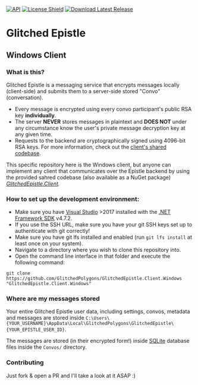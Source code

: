 [![API](https://img.shields.io/badge/api-docs-informational.svg)](https://glitchedpolygons.github.io/GlitchedEpistle.Client.Windows)
[![License Shield](https://img.shields.io/badge/license-GPLv3-brightgreen)](https://github.com/GlitchedPolygons/GlitchedEpistle.Client.Windows/blob/master/LICENSE)
[![Download Latest Release](https://img.shields.io/badge/download-latest-brightgreen)](https://github.com/GlitchedPolygons/GlitchedEpistle.Client.Windows/releases)

# Glitched Epistle
## Windows Client

### What is this?

Glitched Epistle is a messaging service that encrypts messages locally (client-side) and submits them to a server-side stored "Convo" (conversation). 

* Every message is encrypted using every convo participant's public RSA key **individually**. 
* The server **NEVER** stores messages in plaintext and **DOES NOT** under any circumstance know the user's private message decryption key at any given time. 
* Requests to the backend are cryptographically signed using 4096-bit RSA keys. For more information, check out the [client's shared codebase](https://github.com/GlitchedPolygons/GlitchedEpistle.Client).

This specific repository here is the Windows client, but anyone can implement any client that communicates over the Epistle backend by using the provided sahred codebase (also available as a NuGet package) _[GlitchedEpistle.Client](https://github.com/GlitchedPolygons/GlitchedEpistle.Client)._

### How to set up the development environment:

* Make sure you have [Visual Studio](https://visualstudio.microsoft.com/) >2017 installed with the [.NET Framework SDK](https://dotnet.microsoft.com/download/visual-studio-sdks) v4.7.2.
* If you use the SSH URL, make sure you have your git SSH keys set up to authenticate with git correctly!
* Make sure you have git lfs installed and enabled (run `git lfs install` at least once on your system).
* Navigate to a directory where you wish to clone this repository into.
* Open the command line interface in that folder and execute the following command:
```
git clone https://github.com/GlitchedPolygons/GlitchedEpistle.Client.Windows "GlitchedEpistle.Client.Windows"
```

### Where are my messages stored

Your entire Glitched Epistle user data, including settings, convos, metadata and messages are stored inside `C:\Users\{YOUR_USERNAME}\AppData\Local\GlitchedPolygons\GlitchedEpistle\{YOUR_EPISTLE_USER_ID}`. 

The messages are stored (in their encrypted form!) inside [SQLite](https://sqlite.org) database files inside the `Convos/` directory.

### Contributing
Just fork & open a PR and I'll take a look at it ASAP :)
